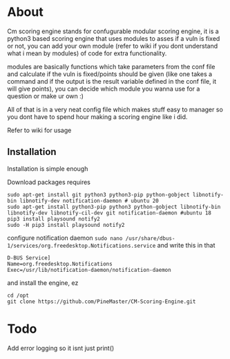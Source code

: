 # About

Cm scoring engine stands for confugurable modular scoring engine, it is a python3 based scoring engine that uses modules to asses if a vuln is fixed or not, you can add your own module (refer to wiki if you dont understand what i mean by modules) of code for extra functionality.

 modules are basically functions which take parameters from the conf file and calculate if the vuln is fixed/points should be given (like one takes a command and if the output is the result variable defined in the conf file, it will give points), you can decide which module you wanna use for a question or make ur own :)


All of that is in a very neat config file which makes stuff easy to manager so you dont have to spend hour making a scoring engine like i did.

Refer to wiki for usage


## Installation
Installation is simple enough

Download packages requires
```
sudo apt-get install git python3 python3-pip python-gobject libnotify-bin libnotify-dev notification-daemon # ubuntu 20
sudo apt-get install python3-pip python3 python-gobject libnotify-bin libnotify-dev libnotify-cil-dev git notification-daemon #ubuntu 18
pip3 install playsound notify2
sudo -H pip3 install playsound notify2
```
configure notification daemon `sudo nano /usr/share/dbus-1/services/org.freedesktop.Notifications.service`
and write this in that
```
D-BUS Service]
Name=org.freedesktop.Notifications
Exec=/usr/lib/notification-daemon/notification-daemon
```
and install the engine, ez
```
cd /opt
git clone https://github.com/PineMaster/CM-Scoring-Engine.git
```

# Todo

Add error logging so it isnt just print()
